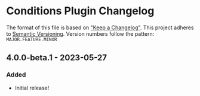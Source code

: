 # Conditions Plugin Changelog

The format of this file is based on ["Keep a Changelog"](http://keepachangelog.com/). This project adheres to [Semantic Versioning](http://semver.org/). Version numbers follow the pattern: `MAJOR.FEATURE.MINOR`

## 4.0.0-beta.1 - 2023-05-27

### Added

- Initial release!
